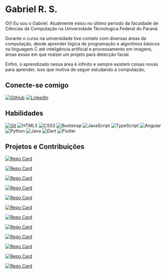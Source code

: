 # Gabriel R. S.
Oi!! Eu sou o Gabriel. Atualmente estou no último período da faculdade de Ciências da Computação na Universidade Técnologica Federal do Paraná.

Durante o curso na universidade tive contato com diversas áreas da computação, desde aprender lógica de programação e algoritmos básicos na linguagem C até inteligência artificial e processamento em imagens, áreas essas em que realzei um projeto para detecção facial.

Enfim, o aprendizado nessa área é infinito e sempre existem coisas novas para aprender, isso que motiva de seguir estudando a computação;

## Conecte-se comigo
[![GitHub](https://img.shields.io/badge/Github-fff?style=for-the-badge&logo=github&logoColor=0E76A8)](https://github.com/gabrielrsh)
[![LinkedIn](https://img.shields.io/badge/LinkedIn-fff?style=for-the-badge&logo=linkedin&logoColor=0E76A8)](https://www.linkedin.com/in/gabriel-rodrigues-shiota-503471204/)


## Habilidades
[![Git](https://img.shields.io/badge/git-000?style=for-the-badge&logo=git&logoColor=F05033)](https://git-scm.com/doc)
![HTML5](https://img.shields.io/badge/HTML5-000?style=for-the-badge&logo=html5)
![CSS3](https://img.shields.io/badge/CSS3-000?style=for-the-badge&logo=css3&logoColor=264CE4)
![Bootstrap](https://img.shields.io/badge/Bootstrap-000?style=for-the-badge&logo=bootstrap&logoColor=264CE4)
![JavaScript](https://img.shields.io/badge/JavaScript-000?style=for-the-badge&logo=javascript)
![TypeScript](https://img.shields.io/badge/TypeScript-000?style=for-the-badge&logo=typescript)
![Angular](https://img.shields.io/badge/Angular-000?style=for-the-badge&logo=angular&logoColor=C3002F)
![Python](https://img.shields.io/badge/Python-000?style=for-the-badge&logo=python&logoColor=0E76A8)
![Java](https://img.shields.io/badge/Java-000?style=for-the-badge&logo=openjdk&logoColor=white)
![Dart](https://img.shields.io/badge/Dart-000?style=for-the-badge&logo=dart&logoColor=00a8ff)
![Flutter](https://img.shields.io/badge/flutter-000?style=for-the-badge&logo=flutter&logoColor=00a8ff)

## Projetos e Contribuições
[![Repo Card](https://github-readme-stats.vercel.app/api/pin/?username=gabrielrsh&repo=dio-lab-open-source&bg_color=000&border_color=30A3DC&show_icons=true&icon_color=30A3DC&title_color=fff&text_color=FFF)](https://github.com/gabrielrsh/dio-lab-open-source)

[![Repo Card](https://github-readme-stats.vercel.app/api/pin/?username=gabrielrsh&repo=flutter_gymapp&bg_color=000&border_color=30A3DC&show_icons=true&icon_color=30A3DC&title_color=fff&text_color=FFF)](https://github.com/gabrielrsh/flutter_gymapp)

[![Repo Card](https://github-readme-stats.vercel.app/api/pin/?username=gabrielrsh&repo=tibum&bg_color=000&border_color=30A3DC&show_icons=true&icon_color=30A3DC&title_color=fff&text_color=FFF)](https://github.com/gabrielrsh/tibum)

[![Repo Card](https://github-readme-stats.vercel.app/api/pin/?username=gabrielrsh&repo=projeto-crud&bg_color=000&border_color=30A3DC&show_icons=true&icon_color=30A3DC&title_color=fff&text_color=FFF)](https://github.com/gabrielrsh/projeto-crud)

[![Repo Card](https://github-readme-stats.vercel.app/api/pin/?username=gabrielrsh&repo=modelos_python_para_prever_covid19&bg_color=000&border_color=30A3DC&show_icons=true&icon_color=30A3DC&title_color=fff&text_color=FFF)](https://github.com/gabrielrsh/modelos_python_para_prever_covid19)

[![Repo Card](https://github-readme-stats.vercel.app/api/pin/?username=gabrielrsh&repo=Analise_de_Dados_Python_Pandas&bg_color=000&border_color=30A3DC&show_icons=true&icon_color=30A3DC&title_color=fff&text_color=FFF)](https://github.com/gabrielrsh/Analise_de_Dados_Python_Pandas)

[![Repo Card](https://github-readme-stats.vercel.app/api/pin/?username=gabrielrsh&repo=crud-dio-angular&bg_color=000&border_color=30A3DC&show_icons=true&icon_color=30A3DC&title_color=fff&text_color=FFF)](https://github.com/gabrielrsh/crud-dio-angular)

[![Repo Card](https://github-readme-stats.vercel.app/api/pin/?username=gabrielrsh&repo=spa-angular&bg_color=000&border_color=30A3DC&show_icons=true&icon_color=30A3DC&title_color=fff&text_color=FFF)](https://github.com/gabrielrsh/spa-angular)

[![Repo Card](https://github-readme-stats.vercel.app/api/pin/?username=gabrielrsh&repo=courses-manager&bg_color=000&border_color=30A3DC&show_icons=true&icon_color=30A3DC&title_color=fff&text_color=FFF)](https://github.com/gabrielrsh/courses-manager)

[![Repo Card](https://github-readme-stats.vercel.app/api/pin/?username=gabrielrsh&repo=interface-instagram-css&bg_color=000&border_color=30A3DC&show_icons=true&icon_color=30A3DC&title_color=fff&text_color=FFF)](https://github.com/gabrielrsh/interface-instagram-css)

[![Repo Card](https://github-readme-stats.vercel.app/api/pin/?username=gabrielrsh&repo=lab-padroes-projeto-spring&bg_color=000&border_color=30A3DC&show_icons=true&icon_color=30A3DC&title_color=fff&text_color=FFF)](https://github.com/gabrielrsh/lab-padroes-projeto-spring)

[![Repo Card](https://github-readme-stats.vercel.app/api/pin/?username=gabrielrsh&repo=desafio-dio-banco-digital&bg_color=000&border_color=30A3DC&show_icons=true&icon_color=30A3DC&title_color=fff&text_color=FFF)](https://github.com/gabrielrsh/desafio-dio-banco-digital)